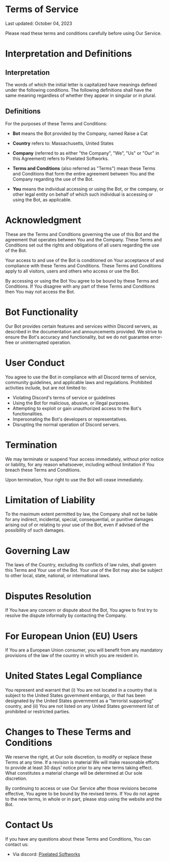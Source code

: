 # Terms of Service

Last updated: October 04, 2023

Please read these terms and conditions carefully before using Our Service.

# Interpretation and Definitions

## Interpretation

The words of which the initial letter is capitalized have meanings defined under the following conditions. The following definitions shall have the same meaning regardless of whether they appear in singular or in plural.

## Definitions

For the purposes of these Terms and Conditions:

- __Bot__ means the Bot provided by the Company, named Raise a Cat

- __Country__ refers to: Massachusetts,  United States
- __Company__ (referred to as either "the Company", "We", "Us" or "Our" in this Agreement) refers to Pixelated Softworks.










- __Terms and Conditions__ (also referred as "Terms") mean these Terms and Conditions that form the entire agreement between You and the Company regarding the use of the Bot.

- __You__ means the individual accessing or using the Bot, or the company, or other legal entity on behalf of which such individual is accessing or using the Bot, as applicable.

# Acknowledgment

These are the Terms and Conditions governing the use of this Bot and the agreement that operates between You and the Company. These Terms and Conditions set out the rights and obligations of all users regarding the use of the Bot.

Your access to and use of the Bot is conditioned on Your acceptance of and compliance with these Terms and Conditions. These Terms and Conditions apply to all visitors, users and others who access or use the Bot.

By accessing or using the Bot You agree to be bound by these Terms and Conditions. If You disagree with any part of these Terms and Conditions then You may not access the Bot.


# Bot Functionality 

Our Bot provides certain features and services within Discord servers, as described in the documentation and announcements provided. We strive to ensure the Bot's accuracy and functionality, but we do not guarantee error-free or uninterrupted operation.

# User Conduct

You agree to use the Bot in compliance with all Discord terms of service, community guidelines, and applicable laws and regulations. Prohibited activities include, but are not limited to:

- Violating Discord's terms of service or guidelines
- Using the Bot for malicious, abusive, or illegal purposes.
- Attempting to exploit or gain unauthorized access to the Bot's functionalities.
- Impersonating the Bot's developers or representatives.
- Disrupting the normal operation of Discord servers.
















# Termination

We may terminate or suspend Your access immediately, without prior notice or liability, for any reason whatsoever, including without limitation if You breach these Terms and Conditions.

Upon termination, Your right to use the Bot will cease immediately.


# Limitation of Liability

To the maximum extent permitted by law, the Company shall not be liable for any indirect, incidental, special, consequential, or punitive damages arising out of or relating to your use of the Bot, even if advised of the possibility of such damages.

# Governing Law

The laws of the Country, excluding its conflicts of law rules, shall govern this Terms and Your use of the Bot. Your use of the Bot may also be subject to other local, state, national, or international laws.

# Disputes Resolution

If You have any concern or dispute about the Bot, You agree to first try to resolve the dispute informally by contacting the Company.


# For European Union (EU) Users

If You are a European Union consumer, you will benefit from any mandatory provisions of the law of the country in which you are resident in.





# United States Legal Compliance

You represent and warrant that (i) You are not located in a country that is subject to the United States government embargo, or that has been designated by the United States government as a "terrorist supporting" country, and (ii) You are not listed on any United States government list of prohibited or restricted parties.


# Changes to These Terms and Conditions

We reserve the right, at Our sole discretion, to modify or replace these Terms at any time. If a revision is material We will make reasonable efforts to provide at least 30 days' notice prior to any new terms taking effect. What constitutes a material change will be determined at Our sole discretion.

By continuing to access or use Our Service after those revisions become effective, You agree to be bound by the revised terms. If You do not agree to the new terms, in whole or in part, please stop using the website and the Bot.

# Contact Us

If you have any questions about these Terms and Conditions, You can contact us:



- Via discord: [Pixelated Softworks](discord.gg/TAqvgK6wQE)
